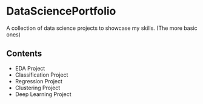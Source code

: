 # DataSciencePortfolio
A collection of data science projects to showcase my skills. (The more basic ones)

## Contents

- EDA Project
- Classification Project
- Regression Project
- Clustering Project
- Deep Learning Project
